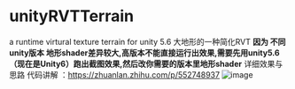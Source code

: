# unityRVTTerrain
a runtime virtural texture terrain for unity 5.6
大地形的一种简化RVT
<b>因为 不同unity版本 地形shader差异较大,高版本不能直接运行出效果,需要先用unity5.6（现在是Unity6）跑出截图效果,然后改你需要的版本里地形shader</b>
详细效果与思路 代码讲解 ：https://zhuanlan.zhihu.com/p/552748937
![image](https://user-images.githubusercontent.com/1196715/184493900-e7ee2251-7a67-42a5-927d-6b3a4c4f54ca.png)

